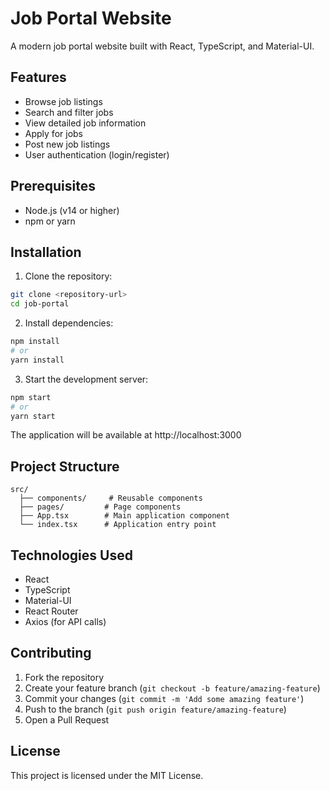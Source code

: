 # Job Portal Website

A modern job portal website built with React, TypeScript, and Material-UI.

## Features

- Browse job listings
- Search and filter jobs
- View detailed job information
- Apply for jobs
- Post new job listings
- User authentication (login/register)

## Prerequisites

- Node.js (v14 or higher)
- npm or yarn

## Installation

1. Clone the repository:
```bash
git clone <repository-url>
cd job-portal
```

2. Install dependencies:
```bash
npm install
# or
yarn install
```

3. Start the development server:
```bash
npm start
# or
yarn start
```

The application will be available at http://localhost:3000

## Project Structure

```
src/
  ├── components/     # Reusable components
  ├── pages/         # Page components
  ├── App.tsx        # Main application component
  └── index.tsx      # Application entry point
```

## Technologies Used

- React
- TypeScript
- Material-UI
- React Router
- Axios (for API calls)

## Contributing

1. Fork the repository
2. Create your feature branch (`git checkout -b feature/amazing-feature`)
3. Commit your changes (`git commit -m 'Add some amazing feature'`)
4. Push to the branch (`git push origin feature/amazing-feature`)
5. Open a Pull Request

## License

This project is licensed under the MIT License. 